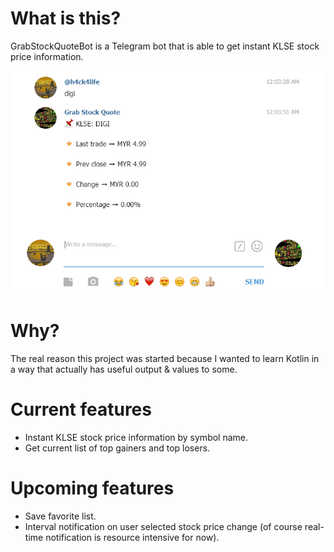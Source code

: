 # What is this?
GrabStockQuoteBot is a Telegram bot that is able to get instant KLSE stock price information.

![GrabStockQuote Screen 1](https://github.com/h4ck4life/grabstockquote/blob/master/screenshots/screen_1.PNG?raw=true)

# Why?
The real reason this project was started because I wanted to learn Kotlin in a way that actually has useful output & values to some.

# Current features
* Instant KLSE stock price information by symbol name.
* Get current list of top gainers and top losers.

# Upcoming features
* Save favorite list. 
* Interval notification on user selected stock price change (of course real-time notification is resource intensive for now).
